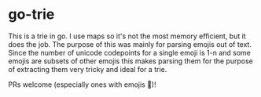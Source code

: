 # go-trie

This is a trie in go. I use maps so it's not the most memory efficient, but it does the job. The purpose of this was mainly for parsing emojis out of text. Since the number of unicode codepoints for a single emoji is 1-n and some emojis are subsets of other emojis this makes parsing them for the purpose of extracting them very tricky and ideal for a trie.

PRs welcome (especially ones with emojis 🙌)!
